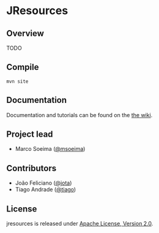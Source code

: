# JResources

## Overview

TODO

## Compile
`mvn site`

## Documentation

Documentation and tutorials can be found on the [the wiki](https://github.com/msoeima/jresources/wiki).

## Project lead

* Marco Soeima ([@msoeima](https://github.com/msoeima))

## Contributors

* João Feliciano ([@jota](https://github.com/jprf))
* Tiago Andrade ([@tiago](https://github.com/tiagoandrade ))

## License

jresources is released under [Apache License, Version 2.0](http://www.apache.org/licenses/LICENSE-2.0).
